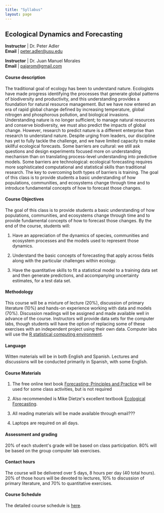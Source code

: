 ```yaml
---
title: "Syllabus"
layout: page
---
```


## Ecological Dynamics and Forecasting

**Instructor**      | Dr. Peter Adler <br>
**Email**           | <peter.adler@usu.edu> <br>

**Instructor**      | Dr. Juan Manuel Morales <br>
**Email**           | <pajarom@gmail.com> <br>
               
			
#### **Course description**

The traditional goal of ecology has been to understand nature. Ecologists have made progress identifying the processes that generate global patterns of biodiversity and productivity, and this understanding provides a foundation for natural resource management. But we have now entered an era of rapid global change defined by increasing temperature, global nitrogen and phosphorous pollution, and biological invasions. Understanding nature is no longer sufficient; to manage natural resources and conserve biodiversity, we must also predict the impacts of global change. However, research to predict nature is a different enterprise than research to understand nature. Despite urging from leaders, our discipline has yet to fully tackle the challenge, and we have limited capacity to make skillful ecological forecasts. Some barriers are cultural: we still ask questions and design experiments focused more on understanding mechanism than on translating process-level understanding into predictive models. Some barriers are technological: ecological forecasting requires more sophisticated computational and statistical skills than traditional research. The key to overcoming both types of barriers is training. The goal of this class is to provide students a basic understanding of how populations, communities, and ecosystems change through time and to introduce fundamental concepts of how to forecast those changes. 

#### **Course Objectives**

The goal of this class is to provide students a basic understanding of how populations, communities, and ecosystems change through time and to provide fundamental concepts of how to forecast those changes. By the end of the course, students will:

1.	Have an appreciation of the dynamics of species, communities and ecosystem processes and the models used to represent those dynamics.

2.	Understand the basic concepts of forecasting that apply across fields along with the particular challenges within ecology.

3.	Have the quantitative skills to fit a statistical model to a training data set and then generate predictions, and accompanying uncertainty estimates, for a test data set.

#### **Methodology**

This course will be a mixture of lecture (20%), discussion of primary literature (10%) and hands-on experience working with data and models (70%). Discussion readings will be assigned and made available well in advance of the course. Instructors will provide data sets for the computer labs, though students will have the option of replacing some of these exercises with an independent project using their own data. Computer labs will use the [R statistical computing environment](https://cran.r-project.org/). 

#### **Language**

Witten materials will be in both English and Spanish. Lectures and discussions will be conducted primarily in Spanish, with some English.

#### **Course Materials**

1. The free online text book [Forecasting: Principles and Practice](https://www.otexts.org/fpp) 
    will be used for some class activities, but is not required

2.  Also recommended is Mike Dietze's excellent textbook [Ecological Forecasting](https://press.princeton.edu/titles/11048.html). 

3.	All reading materials will be made available through email???

4.	Laptops are required on all days.

#### **Assessment and grading**

20% of each student's grade will be based on class participation. 80% will be based on the group computer lab exercises. 

#### **Contact hours**

The course will be delivered over 5 days, 8 hours per day (40 total hours). 20% of those hours will be devoted to lectures, 10% to discussion of primary literature, and 70% to quantitative exercises.

#### **Course Schedule**

The detailed course schedule is [here](https://pbadler.github.io/forecasting-course-short/schedule.html).


